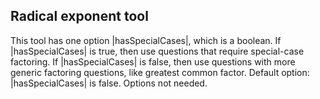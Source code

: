 ## Radical exponent tool

This tool has one option |hasSpecialCases|, which is a boolean. If |hasSpecialCases| is true, then use questions that require special-case factoring. 
If |hasSpecialCases| is false, then use questions with more generic factoring questions, like greatest common factor.
Default option: |hasSpecialCases| is false. Options not needed.